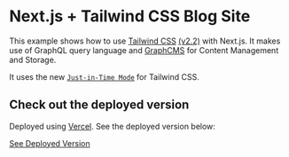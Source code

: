 # Next.js + Tailwind CSS Blog Site

This example shows how to use [Tailwind CSS](https://tailwindcss.com/) [(v2.2)](https://blog.tailwindcss.com/tailwindcss-2-2) with Next.js. It makes use of GraphQL query language and [GraphCMS](https://graphcms.com/) for Content Management and Storage.

It uses the new [`Just-in-Time Mode`](https://tailwindcss.com/docs/just-in-time-mode) for Tailwind CSS.

## Check out the deployed version

Deployed using [Vercel](https://vercel.com?utm_source=github&utm_medium=readme&utm_campaign=next-example). See the deployed version below:

[See Deployed Version](https://blog-site-zeta.vercel.app/)

